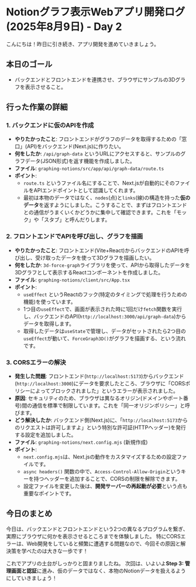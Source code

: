 # Notionグラフ表示Webアプリ開発ログ (2025年8月9日) - Day 2

こんにちは！昨日に引き続き、アプリ開発を進めていきましょう。

## 本日のゴール
- バックエンドとフロントエンドを連携させ、ブラウザにサンプルの3Dグラフを表示させること。

## 行った作業の詳細

### 1. バックエンドに仮のAPIを作成
- **やりたかったこと**: フロントエンドがグラフのデータを取得するための「窓口」(API)をバックエンド(Next.js)に作りたい。
- **何をしたか**: `/api/graph-data` というURLにアクセスすると、サンプルのグラフデータ(JSON形式)を返す機能を作成しました。
- **ファイル**: `graphing-notions/src/app/api/graph-data/route.ts`
- **ポイント**:
    - `route.ts` というファイル名にすることで、Next.jsが自動的にそのファイルをAPIエンドポイントとして認識してくれます。
    - 最初は本物のデータではなく、`nodes`(点)と`links`(線)の構造を持った**仮のデータ**を返すようにしました。こうすることで、まずはフロントエンドとの通信がうまくいくかどうかに集中して確認できます。これを「モック」や「スタブ」と呼んだりします。

### 2. フロントエンドでAPIを呼び出し、グラフを描画
- **やりたかったこと**: フロントエンド(Vite+React)からバックエンドのAPIを呼び出し、受け取ったデータを使って3Dグラフを描画したい。
- **何をしたか**: `3d-force-graph`ライブラリを使って、APIから取得したデータを3Dグラフとして表示するReactコンポーネントを作成しました。
- **ファイル**: `graphing-notions/client/src/App.tsx`
- **ポイント**:
    - `useEffect` というReactのフック(特定のタイミングで処理を行うための機能)を使っています。
    - 1つ目の`useEffect`で、画面が表示された時に1回だけ`fetch`関数を実行し、バックエンドのAPI(`http://localhost:3000/api/graph-data`)からデータを取得します。
    - 取得したデータは`useState`で管理し、データがセットされたら2つ目の`useEffect`が動いて、`ForceGraph3D()`がグラフを描画する、という流れです。

### 3. CORSエラーの解決
- **発生した問題**: フロントエンド(`http://localhost:5173`)からバックエンド(`http://localhost:3000`)にデータを要求したところ、ブラウザに「CORSポリシーによってブロックされました」というエラーが表示されました。
- **原因**: セキュリティのため、ブラウザは異なるオリジン(ドメインやポート番号)間の通信を標準で制限しています。これを「同一オリジンポリシー」と呼びます。
- **どう解決したか**: バックエンド側(Next.js)に、「`http://localhost:5173`からのリクエストは許可しますよ」という特別な許可証(HTTPヘッダー)を発行する設定を追加しました。
- **ファイル**: `graphing-notions/next.config.mjs` (新規作成)
- **ポイント**:
    - `next.config.mjs`は、Next.jsの動作をカスタマイズするための設定ファイルです。
    - `async headers()` 関数の中で、`Access-Control-Allow-Origin`というキーを持つヘッダーを追加することで、CORSの制限を解除できます。
    - 設定ファイルを変更した後は、**開発サーバーの再起動が必要**という点も重要なポイントです。

## 今日のまとめ
今日は、バックエンドとフロントエンドという2つの異なるプログラムを繋ぎ、実際にブラウザに何かを表示させるところまでを体験しました。
特にCORSエラーは、Web開発をしていると頻繁に遭遇する問題なので、今回その原因と解決策を学べたのは大きな一歩です！

これでアプリの土台がしっかりと固まりましたね。
次回は、いよいよ**Step 3: 管理画面と認証**に進み、仮のデータではなく、本物のNotionデータを扱えるようにしていきましょう！
